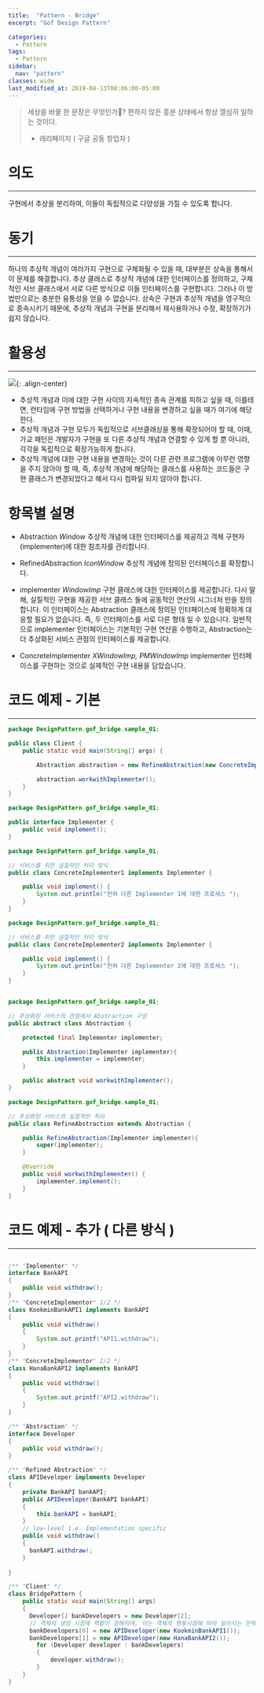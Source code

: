 ```yaml
---
title:  "Pattern - Bridge"
excerpt: "Gof Design Pattern"

categories:
  - Pattern
tags:
  - Pattern 
sidebar:
  nav: "pattern"    
classes: wide
last_modified_at: 2019-04-13T08:06:00-05:00
---
```


> 세상을 바꿀 한 문장은 무엇인가? 편하지 않은 흥분 상태에서 항상 열심히 일하는 것이다.   
>  - 래리페이지 ( 구글 공동 창업자 )


# 의도 

***

구현에서 추상을 분리하여, 이들이 독립적으로 다양성을 가질 수 있도록 합니다.

# 동기 

***

하나의 추상적 개념이 여러가지 구현으로 구체화될 수 있을 때, 대부분은 상속을 통해서 이 문제를 해결합니다. 추상 클래스로 추상적 개념에 대한 인터페이스를 정의하고, 구체적인 서브 클래스에서 서로 다른 방식으로 이들 인터페이스를 구현합니다. 그러나 이 방법만으로는 충분한 융통성을 얻을 수 없습니다. 상속은 구현과 추상적 개념을 영구적으로 종속시키기 때문에, 추상적 개념과 구현을 분리해서 재사용하거나 수정, 확장하기가 쉽지 않습니다.

# 활용성

***

![](https://keepinmindsh.github.io/lines/assets/img/bridge_pattern.png){: .align-center}


  - 추상적 개념과 이에 대한 구현 사이의 지속적인 종속 관계를 피하고 싶을 때, 이를테면, 런타임에 구현 방법을 선택하거나 구현 내용을 변경하고 싶을 때가 여기에 해당한다.
  - 추상적 개념과 구현 모두가 독립적으로 서브클래싱을 통해 확장되어야 할 때, 이때, 가교 패턴은 개발자가 구현을 또 다른 추상적 개념과 연결할 수 있게 할 뿐 아니라, 각각을 독립적으로 확장가능하게 합니다.
  - 추상적 개념에 대한 구현 내용을 변경하는 것이 다른 관련 프로그램에 아무런 영향을 주지 않아야 할 때, 즉, 추상적 개념에 해당하는 클래스를 사용하는 코드들은 구현 클래스가 변경되었다고 해서 다시 컴파일 되지 않아야 합니다.

# 항목별 설명

- Abstraction
*Window*
추상적 개념에 대한 인터페이스를 제공하고 객체 구현자(implementer)에 대한 참조자를 관리합니다.

- RefinedAbstraction
*IconWindow*
추상적 개념에 정의된 인터페이스를 확장합니다.

- implementer
*WindowImp*
구현 클래스에 대한 인터페이스를 제공합니다. 다시 말해, 실질적인 구현을 제공한 서브 클래스 들에 공동적인 연산의 시그너처 만을 정의합니다. 이 인터페이스는 Abstraction 클래스에 정의된 인터페이스에 정확하게 대응할 필요가 없습니다. 즉, 두 인터페이스를 서로 다른 형태 일 수 있습니다. 일반적으로 implementer 인터페이스는 기본적인 구현 연산을 수행하고, Abstraction는 더 추상화된 서비스 관점의 인터페이스를 제공합니다.

- ConcreteImplementer
*XWindowImp, PMWindowImp*
implementer 인터페이스를 구현하는 것으로 실제적인 구현 내용을 담았습니다.

# 코드 예제 - 기본

***

```java
package DesignPattern.gof_bridge.sample_01;

public class Client {
    public static void main(String[] args) {

        Abstraction abstraction = new RefineAbstraction(new ConcreteImplementer1());

        abstraction.workwithImplementer();
    }
}   
```

```java
package DesignPattern.gof_bridge.sample_01;

public interface Implementer {
    public void implement();
}

package DesignPattern.gof_bridge.sample_01;

// 서비스를 위한 실질적인 처리 방식 
public class ConcreteImplementer1 implements Implementer {

    public void implement() {
        System.out.println("전혀 다른 Implementer 1에 대한 프로세스 ");
    }
}

package DesignPattern.gof_bridge.sample_01;

// 서비스를 위한 실질적인 처리 방식 
public class ConcreteImplementer2 implements Implementer {

    public void implement() {
        System.out.println("전혀 다른 Implementer 2에 대한 프로세스 ");
    }
}


package DesignPattern.gof_bridge.sample_01;

// 추상화된 서비스의 관점에서 Abstraction 구성 
public abstract class Abstraction {

    protected final Implementer implementer;

    public Abstraction(Implementer implementer){
        this.implementer = implementer;
    }

    public abstract void workwithImplementer();
} 

package DesignPattern.gof_bridge.sample_01;

// 추상화된 서비스의 실질적인 처리 
public class RefineAbstraction extends Abstraction {

    public RefineAbstraction(Implementer implementer){
        super(implementer);
    }

    @Override
    public void workwithImplementer() {
        implementer.implement();
    }
}
```


# 코드 예제 - 추가 ( 다른 방식 )

***

```java

/** "Implementor" */
interface BankAPI
{
    public void withdraw();
}
/** "ConcreteImplementor" 1/2 */
class KookminBankAPI1 implements BankAPI
{
    public void withdraw()
    {
        System.out.printf("API1.withdraw");
    }
}
/** "ConcreteImplementor" 2/2 */
class HanaBankAPI2 implements BankAPI
{
    public void withdraw()
    {
        System.out.printf("API2.withdraw");
    }
}

/** "Abstraction" */
interface Developer
{
    public void withdraw();   
}

/** "Refined Abstraction" */
class APIDeveloper implements Developer
{
    private BankAPI bankAPI;
    public APIDeveloper(BankAPI bankAPI)
    {
        this.bankAPI = bankAPI;
    }
    // low-level i.e. Implementation specific
    public void withdraw()
    {
      bankAPI.withdraw(;
    }
    
}

/** "Client" */
class BridgePattern {
    public static void main(String[] args)
    {
      Developer[] bankDevelopers = new Developer[2];
      // 객체의 생성 시점에 역할이 정해지며, 이는 객체의 행동시점에 따라 달라지는 전략 패턴과는 차이가 있다. 
      bankDevelopers[0] = new APIDeveloper(new KookminBankAPI1());
      bankDevelopers[1] = new APIDeveloper(new HanaBankAPI2());
        for (Developer developer : bankDevelopers)
        {
            developer.withdraw();
        }
    }
}


```